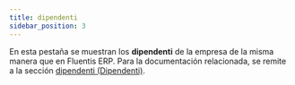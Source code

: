 ```yaml
---
title: dipendenti
sidebar_position: 3
---
```


En esta pestaña se muestran los **dipendenti** de la empresa de la misma manera que en Fluentis ERP. Para la documentación relacionada, se remite a la sección [dipendenti (Dipendenti)](/docs/project-management/registers/employee/new-employee).